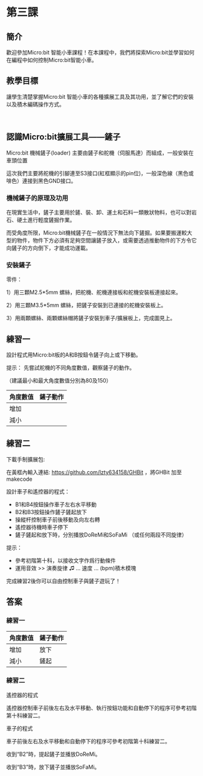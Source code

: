 # 第三課

## 簡介
<P>
歡迎參加Micro:bit 智能小車課程！在本課程中，我們將探索Micro:bit並學習如何在編程中如何控制Micro:bit智能小車。
<P>

## 教學目標
<P>
讓學生清楚掌握Micro:bit 智能小車的各種擴展工具及其功用，並了解它們的安裝以及積木編碼操作方式。
<P>

 
## 認識Micro:bit擴展工具——鏟子			
<P>
Micro:bit 機械鏟子(loader) 主要由鏟子和舵機（伺服馬達）而組成，一般安裝在車頭位置
<P>
<P>
這次我們主要將舵機的引腳連至S3接口(紅框顯示的pin位)，一般深色線（黑色或啡色）連接到黑色GND接口。
<P>

### 機械鏟子的原理及功用
<P>
在現實生活中，鏟子主要用於鏟、裝、卸、運土和石料一類散狀物料，也可以對岩石、硬土進行輕度鏟掘作業。
<P>
<P>
而受角度所限，Micro:bit機械鏟子在一般情況下無法向下鏟掘。如果要搬運較大型的物件，物件下方必須有足夠空間讓鏟子放入，或需要透過推動物件的下方令它向鏟子的方向倒下，才能成功運載。
<P>

### 安裝鏟子
<P>
零件：
<P>
<P>
1）用三顆M2.5*5mm 螺絲，把舵機、舵機連接板和舵機安裝板連接起來。
<P>
<P>
2）用三顆M3.5*5mm 螺絲，把鏟子安裝到已連接的舵機安裝板上。
<P>
<P>
3）用兩顆螺絲、兩顆螺絲帽將鏟子安裝到車子/擴展板上，完成圖見上。
<P>

## 練習一
<P>
設計程式用Micro:bit板的A和B按鈕令鏟子向上或下移動。
<P>
<P>
提示： 先嘗試舵機的不同角度數值，觀察鏟子的動作。
<P>
<P>
（建議最小和最大角度數值分別為80及150）
<P>

角度數值|鏟子動作
---|---
增加|
減小|

## 練習二
<P>
下載手制擴展包:
<P>
<P>
在黃框內輸入連結: <a href="https://github.com/lzty634158/GHBit">https://github.com/lzty634158/GHBit</a> ，將GHBit 加至makecode
<P>
<P>
設計車子和遙控器的程式：
<P>

+ B1和B4按鈕操作車子左右水平移動
+ B2和B3按鈕操作鏟子鏟起放下
+ 操縱杆控制車子前後移動及向左右轉
+ 遙控器待機時車子停下
+ 鏟子鏟起和放下時，分別播放DoReMi和SoFaMi （或任何兩段不同旋律）
 
<P>
提示：
<P>

+ 參考初階第十科，以接收文字作爲行動條件
+ 運用音效 >> 演奏旋律 ♫ … 速度 … (bpm)積木模塊

<P>
完成練習2後你可以自由控制車子與鏟子遊玩了！
<P>

## 答案
### 練習一

角度數值|鏟子動作	
---|---
增加|放下	 
減小|鏟起	 

### 練習二
<P>
遙控器的程式
<P>
<P>
遙控器控制車子前後左右及水平移動、執行按鈕功能和自動停下的程序可參考初階第十科練習二。
<P>
<P>
車子的程式
<P>
<P>
車子前後左右及水平移動和自動停下的程序可參考初階第十科練習二。
<P>
<P>
收到“B2”時，提起鏟子並播放DoReMi。
<P>
<P>
收到“B3”時，放下鏟子並播放SoFaMi。
<P>
